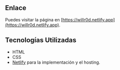 ## Enlace

Puedes visitar la página en [https://willr0d.netlify.app](https://willr0d.netlify.app).

## Tecnologías Utilizadas

- HTML
- CSS
- [Netlify](https://www.netlify.com/) para la implementación y el hosting.
